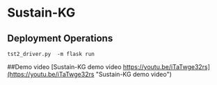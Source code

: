 # Sustain-KG

## Deployment Operations

```shell
tst2_driver.py  -m flask run 
```

##Demo video
[Sustain-KG demo video https://youtu.be/iTaTwge32rs](https://youtu.be/iTaTwge32rs "Sustain-KG demo video")
